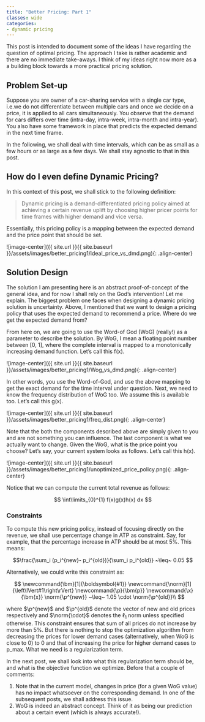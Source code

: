 ```yaml
---
title: "Better Pricing: Part 1"
classes: wide
categories:
- dynamic pricing
---
```


This post is intended to document some of the ideas I have regarding the question of optimal pricing. The approach I take is rather academic and there are no immediate take-aways. I think of my ideas right now more as a a building block towards a more practical pricing solution.

## Problem Set-up

Suppose you are owner of a car-sharing service with a single car type, i.e.we do not differentiate between multiple cars and once we decide on a price, it is applied to all cars simultaneously. You observe that the demand for cars differs over time (intra-day, intra-week, intra-month and intra-year). You also have some framework in place that predicts the expected demand in the next time frame.

In the following, we shall deal with time intervals, which can be as small as a few hours or as large as a few days. We shall stay agnostic to that in this post.

## How do I even define Dynamic Pricing?

In this context of this post, we shall stick to the following definition:

> Dynamic pricing is a demand-differentiated pricing policy aimed at achieving a certain revenue uplift by choosing higher pricer points for time frames with higher demand and vice versa.

Essentially, this pricing policy is a mapping between the expected demand and the price point that should be set.

![image-center]({{ site.url }}{{ site.baseurl }}/assets/images/better_pricing1/ideal_price_vs_dmd.png){: .align-center}

## Solution Design

The solution I am presenting here is an abstract proof-of-concept of the general idea, and for now I shall rely on the God’s intervention! Let me explain. The biggest problem one faces when designing a dynamic pricing solution is uncertainty. Above, I mentioned that we want to design a pricing policy that uses the expected demand to recommend a price.  Where do we get the expected demand from?

From here on, we are going to use the Word-of God (WoG) (really!) as a parameter to describe  the solution. By WoG, I mean a floating point number between [0, 1], where the complete interval is mapped to a monotonically increasing demand function. Let’s call this f(x).

![image-center]({{ site.url }}{{ site.baseurl }}/assets/images/better_pricing1/Wog_vs_dmd.png){: .align-center}

In other words, you use the Word-of-God, and use the above mapping to get the exact demand for the time interval under question. Next, we need to know the frequency distribution of WoG too. We assume this is available too. Let’s call this g(x).

![image-center]({{ site.url }}{{ site.baseurl }}/assets/images/better_pricing1/freq_dist.png){: .align-center}

Note that the both the components described above are simply given to you and are not something you can influence. The last component is what we actually want to change. Given the WoG, what is the price point you choose? Let’s say, your current system looks as follows. Let’s call this h(x).

![image-center]({{ site.url }}{{ site.baseurl }}/assets/images/better_pricing1/unoptimized_price_policy.png){: .align-center}

Notice that we can compute the current total revenue as follows:

$$ \int\limits_{0}^{1} f(x)g(x)h(x) dx $$

### Constraints

To compute this new pricing policy, instead of focusing directly on the revenue, we shall use percentage change in ATP as constraint. Say, for example, that the percentage increase in ATP should be at most 5%. This means:

$$\frac{\sum_i (p_i^{new}- p_i^{old})}{\sum_i p_i^{old}} ~\leq~ 0.05 $$

Alternatively, we could write this constraint as:

$$
\newcommand{\bm}[1]{\boldsymbol{#1}}
\newcommand{\norm}[1]{\left\lVert#1\right\rVert}
\newcommand{\p}{\bm{p}}
\newcommand{\x}{\bm{x}}
\norm{\p^{new}} ~\leq~ 1.05 \cdot \norm{\p^{old}}\\
$$

where $\p^{new}$ and $\p^{old}$ denote the vector of new and old prices respectively and $\norm{\cdot}$ denotes the $\ell_1$ norm unless specified otherwise. This constraint ensures that sum of all prices do not increase by more than 5%. But there is nothing to stop the optimization algorithm from decreasing the prices for lower demand cases (alternatively, when WoG is close to 0) to 0 and that of increasing the price for higher demand cases to p_max. What we need is a regularization term.

In the next post, we shall look into what this regularization term should be, and what is the objective function we optimize. Before that a couple of comments:

1. Note that in the current model, changes in price (for a given WoG value) has no impact whatsoever on the corresponding demand. In one of the subsequent posts, we shall address this issue.
2. WoG is indeed an abstract concept. Think of it as being our prediction about a certain event (which is always accurate!).
